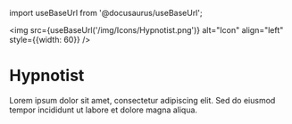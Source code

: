 import useBaseUrl from '@docusaurus/useBaseUrl';

<img src={useBaseUrl('/img/Icons/Hypnotist.png')} alt="Icon" align="left" style={{width: 60}} />
# Hypnotist

Lorem ipsum dolor sit amet, consectetur adipiscing elit. Sed do eiusmod tempor incididunt ut labore et dolore magna aliqua.
